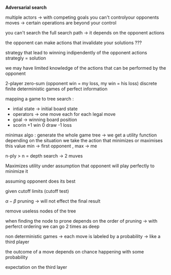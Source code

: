 **Adversarial search** 

multiple actors -> with competing goals 
you can't controlyour opponents moves -> certain operations are beyond your control 

you can't search the full search path -> it depends on the opponent actions

the opponent can make actions that invalidate your solutions ??? 

strategy that lead to winning indipendently of the opponent actions
strategly = solution

we may have limited knowledge of the actions that can be performed by the opponent


2-player zero-sum (opponent win = my loss, my win = his loss) discrete finite deterministic games of perfect information

mapping a game to tree search :
+ intial state -> initial board state
+ operators -> one move each for each legal move 
+ goal -> winning board position
+ scorin +1 win 0 draw -1 loss

minimax algo : 
generate the whole game tree -> we get a utility function depending on the situation we take the action that minimizes or maximises this value
min -> first opponent , max -> me 

n-ply > n = depth search -> 2 muves

Maximizes utility under assumption that opponent will play
perfectly to minimize it 

assuming opponent does its best 

given cutoff limits (cutoff test) 

$\alpha-\beta$ pruning -> will not effect the final result

remove useless nodes of the tree 

when finding the node to prone depends on the order of pruning -> with perferct ordering we can go 2 times as deep 

non deterministic games -> each move is labeled by a probability -> like a third player

the outcome of a move depends on chance happening with some probability 

expectation on the third layer 

